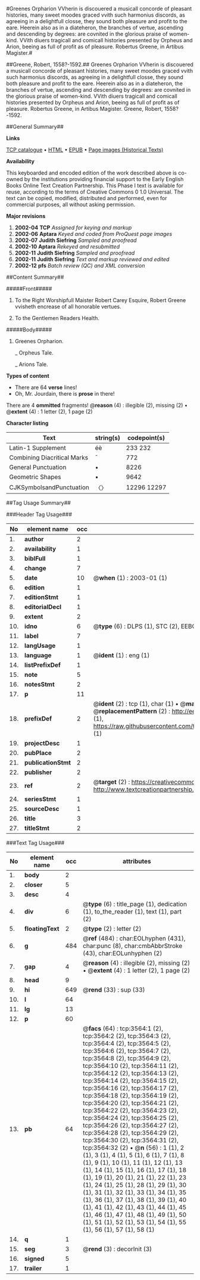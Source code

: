 #Greenes Orpharion VVherin is discouered a musicall concorde of pleasant histories, many sweet moodes graced vvith such harmonius discords, as agreeing in a delightfull closse, they sound both pleasure and profit to the eare. Heerein also as in a diateheron, the branches of vertue, ascending and descending by degrees: are covnited in the glorious praise of women-kind. VVith diuers tragicall and comicall histories presented by Orpheus and Arion, beeing as full of profit as of pleasure. Robertus Greene, in Artibus Magister.#

##Greene, Robert, 1558?-1592.##
Greenes Orpharion VVherin is discouered a musicall concorde of pleasant histories, many sweet moodes graced vvith such harmonius discords, as agreeing in a delightfull closse, they sound both pleasure and profit to the eare. Heerein also as in a diateheron, the branches of vertue, ascending and descending by degrees: are covnited in the glorious praise of women-kind. VVith diuers tragicall and comicall histories presented by Orpheus and Arion, beeing as full of profit as of pleasure. Robertus Greene, in Artibus Magister.
Greene, Robert, 1558?-1592.

##General Summary##

**Links**

[TCP catalogue](http://www.ota.ox.ac.uk/tcp/)  • 
[HTML](http://tei.it.ox.ac.uk/tcp/Texts-HTML/free/A02/A02120.html)  • 
[EPUB](http://tei.it.ox.ac.uk/tcp/Texts-EPUB/free/A02/A02120.epub) • 
[Page images (Historical Texts)](https://data.historicaltexts.jisc.ac.uk/view?pubId=eebo-99839164e&pageId=eebo-99839164e-3564-1)

**Availability**

This keyboarded and encoded edition of the
	       work described above is co-owned by the institutions
	       providing financial support to the Early English Books
	       Online Text Creation Partnership. This Phase I text is
	       available for reuse, according to the terms of Creative
	       Commons 0 1.0 Universal. The text can be copied,
	       modified, distributed and performed, even for
	       commercial purposes, all without asking permission.

**Major revisions**

1. __2002-04__ __TCP__ *Assigned for keying and markup*
1. __2002-06__ __Aptara__ *Keyed and coded from ProQuest page images*
1. __2002-07__ __Judith Siefring__ *Sampled and proofread*
1. __2002-10__ __Aptara__ *Rekeyed and resubmitted*
1. __2002-11__ __Judith Siefring__ *Sampled and proofread*
1. __2002-11__ __Judith Siefring__ *Text and markup reviewed and edited*
1. __2002-12__ __pfs__ *Batch review (QC) and XML conversion*

##Content Summary##

#####Front#####

1. To the Right Worshipfull Maister
Robert Carey Esquire, Robert Greene
vvisheth encrease of all honorable
vertues.

1. To the Gentlemen Readers
Health.

#####Body#####

1. Greenes Orpharion.

    _ Orpheus Tale.

    _ Arions Tale.

**Types of content**

  * There are 64 **verse** lines!
  * Oh, Mr. Jourdain, there is **prose** in there!

There are 4 **ommitted** fragments! 
 @__reason__ (4) : illegible (2), missing (2)  •  @__extent__ (4) : 1 letter (2), 1 page (2)

**Character listing**


|Text|string(s)|codepoint(s)|
|---|---|---|
|Latin-1 Supplement|éè|233 232|
|Combining             Diacritical Marks|̄|772|
|General Punctuation|•|8226|
|Geometric Shapes|▪|9642|
|CJKSymbolsandPunctuation|〈〉|12296 12297|

##Tag Usage Summary##

###Header Tag Usage###

|No|element name|occ|attributes|
|---|---|---|---|
|1.|__author__|2||
|2.|__availability__|1||
|3.|__biblFull__|1||
|4.|__change__|7||
|5.|__date__|10| @__when__ (1) : 2003-01 (1)|
|6.|__edition__|1||
|7.|__editionStmt__|1||
|8.|__editorialDecl__|1||
|9.|__extent__|2||
|10.|__idno__|6| @__type__ (6) : DLPS (1), STC (2), EEBO-CITATION (1), PROQUEST (1), VID (1)|
|11.|__label__|7||
|12.|__langUsage__|1||
|13.|__language__|1| @__ident__ (1) : eng (1)|
|14.|__listPrefixDef__|1||
|15.|__note__|5||
|16.|__notesStmt__|2||
|17.|__p__|11||
|18.|__prefixDef__|2| @__ident__ (2) : tcp (1), char (1)  •  @__matchPattern__ (2) : ([0-9\-]+):([0-9IVX]+) (1), (.+) (1)  •  @__replacementPattern__ (2) : http://eebo.chadwyck.com/downloadtiff?vid=$1&page=$2 (1), https://raw.githubusercontent.com/textcreationpartnership/Texts/master/tcpchars.xml#$1 (1)|
|19.|__projectDesc__|1||
|20.|__pubPlace__|2||
|21.|__publicationStmt__|2||
|22.|__publisher__|2||
|23.|__ref__|2| @__target__ (2) : https://creativecommons.org/publicdomain/zero/1.0/ (1), http://www.textcreationpartnership.org/docs/. (1)|
|24.|__seriesStmt__|1||
|25.|__sourceDesc__|1||
|26.|__title__|3||
|27.|__titleStmt__|2||


###Text Tag Usage###

|No|element name|occ|attributes|
|---|---|---|---|
|1.|__body__|2||
|2.|__closer__|5||
|3.|__desc__|4||
|4.|__div__|6| @__type__ (6) : title_page (1), dedication (1), to_the_reader (1), text (1), part (2)|
|5.|__floatingText__|2| @__type__ (2) : letter (2)|
|6.|__g__|484| @__ref__ (484) : char:EOLhyphen (431), char:punc (8), char:cmbAbbrStroke (43), char:EOLunhyphen (2)|
|7.|__gap__|4| @__reason__ (4) : illegible (2), missing (2)  •  @__extent__ (4) : 1 letter (2), 1 page (2)|
|8.|__head__|9||
|9.|__hi__|649| @__rend__ (33) : sup (33)|
|10.|__l__|64||
|11.|__lg__|13||
|12.|__p__|60||
|13.|__pb__|64| @__facs__ (64) : tcp:3564:1 (2), tcp:3564:2 (2), tcp:3564:3 (2), tcp:3564:4 (2), tcp:3564:5 (2), tcp:3564:6 (2), tcp:3564:7 (2), tcp:3564:8 (2), tcp:3564:9 (2), tcp:3564:10 (2), tcp:3564:11 (2), tcp:3564:12 (2), tcp:3564:13 (2), tcp:3564:14 (2), tcp:3564:15 (2), tcp:3564:16 (2), tcp:3564:17 (2), tcp:3564:18 (2), tcp:3564:19 (2), tcp:3564:20 (2), tcp:3564:21 (2), tcp:3564:22 (2), tcp:3564:23 (2), tcp:3564:24 (2), tcp:3564:25 (2), tcp:3564:26 (2), tcp:3564:27 (2), tcp:3564:28 (2), tcp:3564:29 (2), tcp:3564:30 (2), tcp:3564:31 (2), tcp:3564:32 (2)  •  @__n__ (56) : 1 (1), 2 (1), 3 (1), 4 (1), 5 (1), 6 (1), 7 (1), 8 (1), 9 (1), 10 (1), 11 (1), 12 (1), 13 (1), 14 (1), 15 (1), 16 (1), 17 (1), 18 (1), 19 (1), 20 (1), 21 (1), 22 (1), 23 (1), 24 (1), 25 (1), 28 (1), 29 (1), 30 (1), 31 (1), 32 (1), 33 (1), 34 (1), 35 (1), 36 (1), 37 (1), 38 (1), 39 (1), 40 (1), 41 (1), 42 (1), 43 (1), 44 (1), 45 (1), 46 (1), 47 (1), 48 (1), 49 (1), 50 (1), 51 (1), 52 (1), 53 (1), 54 (1), 55 (1), 56 (1), 57 (1), 58 (1)|
|14.|__q__|1||
|15.|__seg__|3| @__rend__ (3) : decorInit (3)|
|16.|__signed__|5||
|17.|__trailer__|1||
